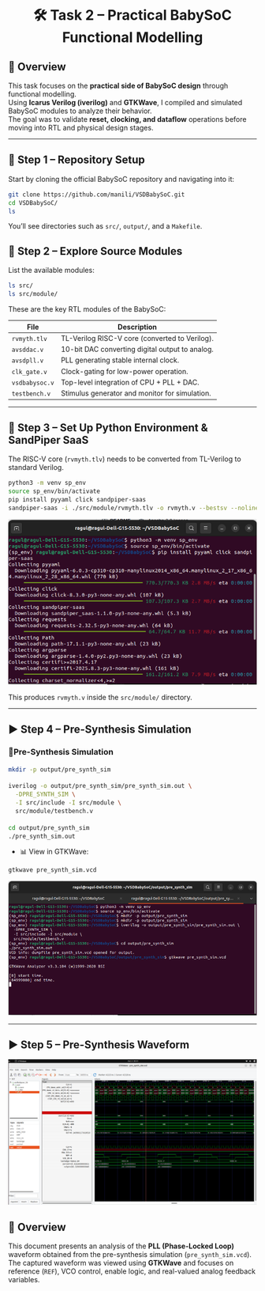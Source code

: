 <div align="center"> <h1>🛠️ Task 2 – Practical BabySoC Functional Modelling </h1></div>

## 📌 Overview  
This task focuses on the **practical side of BabySoC design** through functional modelling.  
Using **Icarus Verilog (iverilog)** and **GTKWave**, I compiled and simulated BabySoC modules to analyze their behavior.  
The goal was to validate **reset, clocking, and dataflow** operations before moving into RTL and physical design stages.  

---

## 🧩 Step 1 – Repository Setup

Start by cloning the official BabySoC repository and navigating into it:

```bash
git clone https://github.com/manili/VSDBabySoC.git
cd VSDBabySoC/
ls
```
You’ll see directories such as `src/`, `output/`, and a `Makefile`.

## 🧱 Step 2 – Explore Source Modules

List the available modules:

```bash
ls src/
ls src/module/
```

These are the key RTL modules of the BabySoC:

<div align="center">

| File           | Description                                     |
| -------------- | ----------------------------------------------- |
| `rvmyth.tlv`   | TL-Verilog RISC-V core (converted to Verilog).  |
| `avsddac.v`    | 10-bit DAC converting digital output to analog. |
| `avsdpll.v`    | PLL generating stable internal clock.           |
| `clk_gate.v`   | Clock-gating for low-power operation.           |
| `vsdbabysoc.v` | Top-level integration of CPU + PLL + DAC.       |
| `testbench.v`  | Stimulus generator and monitor for simulation.  |
</div>

---

## 🧠 Step 3 – Set Up Python Environment & SandPiper SaaS

The RISC-V core (`rvmyth.tlv`) needs to be converted from TL-Verilog to standard Verilog.

```bash
python3 -m venv sp_env
source sp_env/bin/activate
pip install pyyaml click sandpiper-saas
sandpiper-saas -i ./src/module/rvmyth.tlv -o rvmyth.v --bestsv --noline -p verilog --outdir ./src/module/
```
<p align="center">
  <img src="https://github.com/Ragul-2005/RAGUL_T_RISCV_SOC_TAPEOUT_VSD_Week_2/blob/main/Task%202/Images/Screenshot%20from%202025-10-04%2019-13-56.png?raw=true" width="600"/>
</p>

This produces `rvmyth.v` inside the `src/module/` directory.

---

## ▶️ Step 4 – Pre-Synthesis Simulation

### 🔹Pre-Synthesis Simulation

```bash
mkdir -p output/pre_synth_sim

iverilog -o output/pre_synth_sim/pre_synth_sim.out \
  -DPRE_SYNTH_SIM \
  -I src/include -I src/module \
  src/module/testbench.v

cd output/pre_synth_sim
./pre_synth_sim.out
```
- 📊 View in GTKWave:

```bash
gtkwave pre_synth_sim.vcd
```

<p align="center">
  <img src="https://github.com/Ragul-2005/RAGUL_T_RISCV_SOC_TAPEOUT_VSD_Week_2/blob/main/Task%202/Images/Screenshot%20from%202025-10-04%2021-00-46.png?raw=true" width="600"/>
</p>

---
## ▶️ Step 5 – Pre-Synthesis Waveform

<p align="center">
  <img src="https://github.com/Ragul-2005/RAGUL_T_RISCV_SOC_TAPEOUT_VSD_Week_2/blob/main/Task%202/Images/GTKWave_Output.png?raw=true" width="600"/>
</p>

## 📘 Overview
This document presents an analysis of the **PLL (Phase-Locked Loop)** waveform obtained from the pre-synthesis simulation (`pre_synth_sim.vcd`).  
The captured waveform was viewed using **GTKWave** and focuses on reference (`REF`), VCO control, enable logic, and real-valued analog feedback variables.




